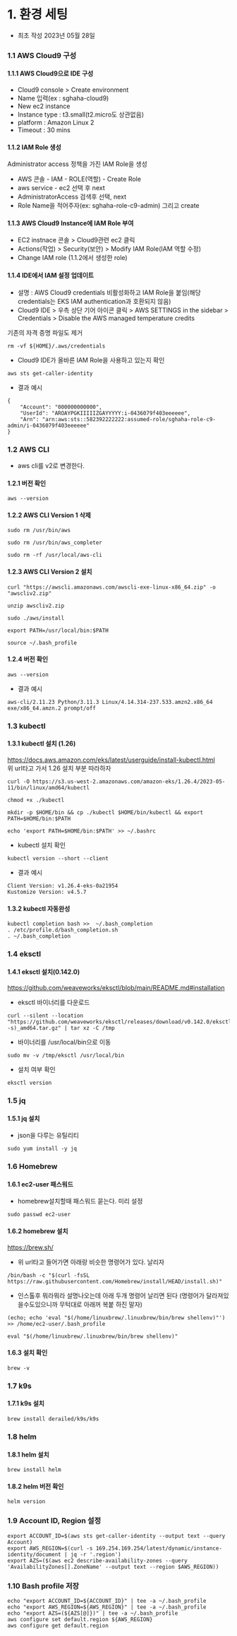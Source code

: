 # 1. 환경 세팅
* 최초 작성 2023년 05월 28일 
### 1.1 AWS Cloud9 구성
#### 1.1.1 AWS Cloud9으로 IDE 구성
- Cloud9 console > Create environment
- Name 입력(ex : sghaha-cloud9)
- New ec2 instance
- Instance type : t3.small(t2.micro도 상관없음)
- platform : Amazon Linux 2
- Timeout : 30 mins

#### 1.1.2 IAM Role 생성
Administrator access 정책을 가진 IAM Role을 생성
- AWS 콘솔 - IAM - ROLE(역할) - Create Role
- aws service - ec2 선택 후 next
- AdministratorAccess 검색후 선택, next
- Role Name을 적어주자(ex: sghaha-role-c9-admin) 그리고 create

#### 1.1.3 AWS Cloud9 Instance에 IAM Role 부여
- EC2 instnace 콘솔 > Cloud9관련 ec2 클릭
- Actions(작업) > Security(보안) > Modify IAM Role(IAM 역할 수정)
- Change IAM role (1.1.2에서 생성한 role)

#### 1.1.4 IDE에서 IAM 설정 업데이트
- 설명 : AWS Cloud9 credentials 비활성화하고 IAM Role을 붙임(해당 credentials는 EKS IAM authentication과 호환되지 않음)
- Cloud9 IDE > 우측 상단 기어 아이콘 클릭 > AWS SETTINGS in the sidebar > Credentials > Disable the AWS managed temperature credits 


기존의 자격 증명 파일도 제거
```
rm -vf ${HOME}/.aws/credentials
```
- Cloud9 IDE가 올바른 IAM Role을 사용하고 있는지 확인
```
aws sts get-caller-identity

```
- 결과 예시
```
{
    "Account": "000000000000", 
    "UserId": "AROAYPGKIIIIIZGAYYYYY:i-0436079f403eeeeee", 
    "Arn": "arn:aws:sts::582392222222:assumed-role/sghaha-role-c9-admin/i-0436079f403eeeeee"
}
```

### 1.2 AWS CLI
* aws cli를 v2로 변경한다.
#### 1.2.1 버전 확인
```
aws --version
```
#### 1.2.2 AWS CLI Version 1 삭제
```
sudo rm /usr/bin/aws
```
```
sudo rm /usr/bin/aws_completer
```
```
sudo rm -rf /usr/local/aws-cli
```
#### 1.2.3 AWS CLI Version 2 설치
```
curl "https://awscli.amazonaws.com/awscli-exe-linux-x86_64.zip" -o "awscliv2.zip"
```
```
unzip awscliv2.zip
```
```
sudo ./aws/install
```
```
export PATH=/usr/local/bin:$PATH
```
```
source ~/.bash_profile
```
#### 1.2.4 버전 확인
```
aws --version
```

- 결과 예시
```
aws-cli/2.11.23 Python/3.11.3 Linux/4.14.314-237.533.amzn2.x86_64 exe/x86_64.amzn.2 prompt/off
```


### 1.3 kubectl
#### 1.3.1 kubectl 설치 (1.26)
https://docs.aws.amazon.com/eks/latest/userguide/install-kubectl.html   
위 url타고 가서 1.26 설치 부분 따라하자
```
curl -O https://s3.us-west-2.amazonaws.com/amazon-eks/1.26.4/2023-05-11/bin/linux/amd64/kubectl
```
```
chmod +x ./kubectl
```
```
mkdir -p $HOME/bin && cp ./kubectl $HOME/bin/kubectl && export PATH=$HOME/bin:$PATH
```
```
echo 'export PATH=$HOME/bin:$PATH' >> ~/.bashrc
```

- kubectl 설치 확인
```
kubectl version --short --client
```
* 결과 예시
```
Client Version: v1.26.4-eks-0a21954
Kustomize Version: v4.5.7
```

#### 1.3.2 kubectl 자동완성
```
kubectl completion bash >>  ~/.bash_completion
. /etc/profile.d/bash_completion.sh
. ~/.bash_completion
```




### 1.4 eksctl
#### 1.4.1 eksctl 설치(0.142.0)
https://github.com/weaveworks/eksctl/blob/main/README.md#installation

- eksctl 바이너리를 다운로드

```
curl --silent --location "https://github.com/weaveworks/eksctl/releases/download/v0.142.0/eksctl_$(uname -s)_amd64.tar.gz" | tar xz -C /tmp
```
- 바이너리를 /usr/local/bin으로 이동
```
sudo mv -v /tmp/eksctl /usr/local/bin
```
- 설치 여부 확인
```
eksctl version
```

### 1.5 jq

#### 1.5.1 jq 설치
- json을 다루는 유틸리티
```
sudo yum install -y jq
```


### 1.6 Homebrew

#### 1.6.1 ec2-user 패스워드
* homebrew설치할때 패스워드 묻는다. 미리 설정
```
sudo passwd ec2-user
```

#### 1.6.2 homebrew 설치
https://brew.sh/

* 위 url타고 들어가면 아래랑 비슷한 명령어가 있다. 날리자
```
/bin/bash -c "$(curl -fsSL https://raw.githubusercontent.com/Homebrew/install/HEAD/install.sh)"
```

* 인스톨후 뭐라뭐라 설명나오는데 아래 두개 명령어 날리면 된다 (명령어가 달라져있을수도있으니까 무턱대로 아래꺼 복붙 하진 말자)
```
(echo; echo 'eval "$(/home/linuxbrew/.linuxbrew/bin/brew shellenv)"') >> /home/ec2-user/.bash_profile
```
```
eval "$(/home/linuxbrew/.linuxbrew/bin/brew shellenv)"
```

#### 1.6.3 설치 확인
```
brew -v
```


### 1.7 k9s

#### 1.7.1 k9s 설치
```
brew install derailed/k9s/k9s
```


### 1.8 helm
#### 1.8.1 helm 설치
```
brew install helm
```

#### 1.8.2 helm 버전 확인
```
helm version
```

### 1.9 Account ID, Region 설정

```
export ACCOUNT_ID=$(aws sts get-caller-identity --output text --query Account)
export AWS_REGION=$(curl -s 169.254.169.254/latest/dynamic/instance-identity/document | jq -r '.region')
export AZS=($(aws ec2 describe-availability-zones --query 'AvailabilityZones[].ZoneName' --output text --region $AWS_REGION))
```


### 1.10 Bash profile 저장
```
echo "export ACCOUNT_ID=${ACCOUNT_ID}" | tee -a ~/.bash_profile
echo "export AWS_REGION=${AWS_REGION}" | tee -a ~/.bash_profile
echo "export AZS=(${AZS[@]})" | tee -a ~/.bash_profile
aws configure set default.region ${AWS_REGION}
aws configure get default.region

```

